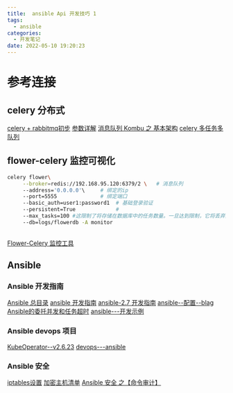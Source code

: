 ```yaml
---
title:  ansible Api 开发技巧 1
tags:
  - ansible
categories:
  - 开发笔记 
date: 2022-05-10 19:20:23
---
```


# 参考连接
## celery 分布式
[celery + rabbitmq初步](https://cloud.tencent.com/developer/article/1444974)
[参数详解](https://www.cnblogs.com/traditional/p/11788756.html)
[消息队列 Kombu 之 基本架构](https://www.1024sou.com/article/1386.html)
[celery 多任务多队列](https://blog.51cto.com/u_14246112/3142160)

## flower-celery 监控可视化
```bash
celery flower\
     --broker=redis://192.168.95.120:6379/2 \   # 消息队列
     --address='0.0.0.0'\     # 绑定的ip 
     --port=5555              # 绑定端口
     --basic_auth=user1:password1  # 基础登录验证
     --persistent=True             # 
     --max_tasks=100 #这限制了将存储在数据库中的任务数量。一旦达到限制，它将丢弃旧任务。
     --db=logs/flowerdb -A monitor
     
```
[Flower-Celery 监控工具](https://flower-docs-cn.readthedocs.io/zh/latest/)
## Ansible

### Ansible 开发指南
[Ansible 总目录](https://lework.github.io/category/#Ansible)
[ansible 开发指南](https://docs.ansible.com/ansible/latest/dev_guide/index.html)
[ansible-2.7 开发指南](https://docs.ansible.com/ansible/2.7/dev_guide/index.html)
[ansible--配置--blag](http://bb.chaofml.cn/blog/2022/03/11/python/ansible/)
[Ansible的委托并发和任务超时](https://www.cnblogs.com/v394435982/p/5180933.html)
[ansible---开发示例](http://blog.65535.fun/article/2020/7/9/100.html)

### Ansible devops 项目
[KubeOperator--v2.6.23](https://github.com/KubeOperator/KubeOperator/releases/tag/v2.6.23)
[devops---ansible](https://github.com/leffss/devops/blob/master/util/ansible_api_test.py)

### Ansible 安全
[iptables设置](https://lework.github.io/2017/07/08/Ansible-an-quan-zhi-iptables-she-zhi/)
[加密主机清单](https://lework.github.io/2017/07/08/Ansible-an-quan-zhi-jia-mi-zhu-ji-qing-dan/)
[Ansible 安全 之【命令审计】](https://lework.github.io/2017/07/08/Ansible-an-quan-zhi-ming-ling-shen-ji/)

